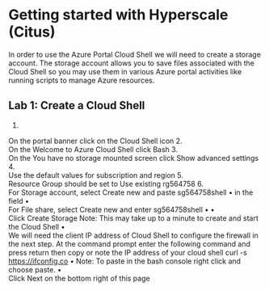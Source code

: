 # Getting started with Hyperscale (Citus)

In order to use the Azure Portal Cloud Shell we will need to create a storage account. The storage account allows you to save files associated with the Cloud Shell so you may use them in various Azure portal activities like running scripts to manage Azure resources.

## Lab 1: Create a Cloud Shell
1.	 
On the portal banner click on the Cloud Shell icon 
2.	 
On the Welcome to Azure Cloud Shell click Bash
3.	 
On the You have no storage mounted screen click Show advanced settings
4.	 
Use the default values for subscription and region
5.	 
Resource Group should be set to Use existing rg564758
6.	 
For Storage account, select Create new and paste 
sg564758shell 
•  in the field
•   
For File share, select Create new and enter 
sg564758shell 
•  •   
Click Create Storage
Note: This may take up to a minute to create and start the Cloud Shell
•   
We will need the client IP address of Cloud Shell to configure the firewall in the next step. At the command prompt enter the following command and press return then copy or note the IP address of your cloud shell curl -s https://ifconfig.co 
•  Note: To paste in the bash console right click and choose paste.
•   
Click Next on the bottom right of this page
